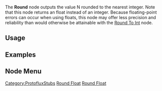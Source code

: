 <languages></languages> <translate>

The **Round** node outputs the value N rounded to the nearest integer.
Note that this node returns an float instead of an integer. Because
floating-point errors can occur when using floats, this node may offer
less precision and reliability than would otherwise be attainable with
the [Round To Int](Round_To_Int_(Protoflux_node) "wikilink") node.

## Usage

## Examples

## Node Menu

</translate>

[Category:ProtofluxStubs](Category:ProtofluxStubs "wikilink") [Round
Float](Category:Protoflux{{#translation:}} "wikilink") [Round
Float](Category:Protoflux:Math{{#translation:}} "wikilink")